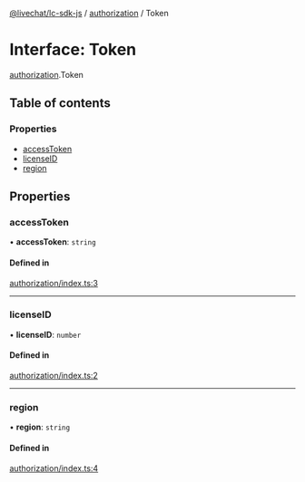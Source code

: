 [@livechat/lc-sdk-js](../README.md) / [authorization](../modules/authorization.md) / Token

# Interface: Token

[authorization](../modules/authorization.md).Token

## Table of contents

### Properties

- [accessToken](authorization.Token.md#accesstoken)
- [licenseID](authorization.Token.md#licenseid)
- [region](authorization.Token.md#region)

## Properties

### accessToken

• **accessToken**: `string`

#### Defined in

[authorization/index.ts:3](https://github.com/livechat/lc-sdk-js/blob/d267eeb/src/authorization/index.ts#L3)

___

### licenseID

• **licenseID**: `number`

#### Defined in

[authorization/index.ts:2](https://github.com/livechat/lc-sdk-js/blob/d267eeb/src/authorization/index.ts#L2)

___

### region

• **region**: `string`

#### Defined in

[authorization/index.ts:4](https://github.com/livechat/lc-sdk-js/blob/d267eeb/src/authorization/index.ts#L4)
